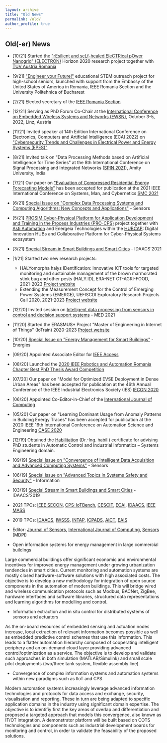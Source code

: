 ```yaml
---
layout: archive
title: "Old News"
permalink: /old/
author_profile: true
---
```


Old(-er) News
------
* [10/21] Started the ["rEsilient and seLf-healed EleCTRical pOwer Nanogrid" (ELECTRON)](https://electron-project.eu) Horizon 2020 research project together with [TUV Austria Romania](https://www.tuv-austria.ro)
* [9/21] ["Engineer your Future!"](https://www.microderlab.upb.ro/futureengineers/) educational STEM outreach project for high-school seniors, launched with support from the Embassy of the United States of America in Romania, IEEE Romania Section and the University Politehnica of Bucharest
* [2/21] Elected secretary of the [IEEE Romania Section](https://romania.ieeer8.org)

* [12/21] Serving as PhD Forum Co-Chair at the [International Conference on Embedded Wireless Systems and Networks (EWSN)](https://ewsn2022.pro2future.at/), October 3-5, 2022, Linz, Austria
* [11/21] Invited speaker at 14th Edition International Conference on Electronics, Computers and Artificial Intelligence (ECAI 2022) on ["Cybersecurity Trends and Challenges in Electrical Power and Energy Systems (EPES)"](https://ecai.ro/invited-speakers)
* [8/21] Invited talk on "Data Processing Methods based on Artificial Intelligence for Time Series" at the 8th International Conference on Signal Processing and Integrated Networks ([SPIN 2021](https://www.amity.edu/spin2021/InvitedTalk.aspx)), Amity University, India
* [7/21] Our paper on ["Evaluation of Compressed Residential Energy Forecasting Models"](https://www.grigorestamatescu.com/files/smc21.pdf) has been accepted for publication at the 2021 IEEE International Conference on Systems, Man, and Cybernetics [SMC 2021](http://ieeesmc2021.org)
* [6/21] [Special Issue on "Complex Data Processing Systems and Computing Algorithms: New Concepts and Applications"](https://www.mdpi.com/journal/sensors/special_issues/DataPro) - Sensors
* [5/21] [PROSIM Cyber-Physical Platform for Application Development and Training in the Process Industries (PRO-CPS)](https://www.astiautomation.ro/cercetare-dezvoltare/hubcap-pro-cps/) project together with [Asti Automation](https://www.astiautomation.com) and Energeia Technologies within the [HUBCAP](https://www.hubcap.eu): Digital Innovation HUBs and Collaborative Platform for Cyber-Physical Systems ecosystem
* [3/21] [Special Stream in Smart Buildings and Smart Cities](http://www.idaacs.net/2021/spec_stream_sbsc) - IDAACS'2021
* [1/21] Started two new research projects:
  * HALYomorpha halys IDentification: Innovative ICT tools for targeted monitoring and sustainable management of the brown marmorated stink bug and other pests (HALY.ID), ERA-NET CT-AGRI-FOOD, 2021-2023 [Project website](https://www.haly-id.eu)
  * Extending the Measurement Concept for the Control of Emerging Power Systems (EMERGE), UEFISCDI Exploratory Research Projects Call 2020, 2021-2023 [Project website](http://emerge.microderlab.pub.ro)

* [12/20] Invited session on [Intelligent data processing from sensors in control and decision support systems](http://med2021.poliba.it/wordpress/invited-sessions/) - MED 2021
* [11/20] Started the ERASMUS+ Project "Master of Engineering in Internet of Things" (IoTrain) 2020-2023 [Project website](https://www.iotrain.eu)
* [10/20] [Special Issue on "Energy Management for Smart Buildings"](https://www.mdpi.com/journal/energies/special_issues/EM_SB) - Energies
* [09/20] Appointed Associate Editor for [IEEE Access](https://ieeeaccess.ieee.org)
* [08/20] Launched the [2020 IEEE Robotics and Automation Romania Chapter Best PhD Thesis Award Competition](https://r8.ieee.org/romania-ras/phdaward/)
* [07/20] Our paper on "Model for Optimized EVSE Deployment in Dense Urban Areas" has been accepted for publication at the 46th Annual Conference of the IEEE Industrial Electronics Society (IES) [IECON 2020](https://www.iecon2020.org)
* [06/20] Appointed Co-Editor-in-Chief of the [International Journal of Computing](https://www.computingonline.net/computing)
* [05/20] Our paper on "Learning Dominant Usage from Anomaly Patterns in Building Energy Traces" has been accepted for publication at the 2020 IEEE 16th International Conference on Automation Science and Engineering [CASE 2020](https://www.imse.hku.hk/case2020/)
* [12/19] Obtained the [Habilitation](https://en.wikipedia.org/wiki/Habilitation) (Dr.-Ing. habil.) certificate for advising PhD students in Automatic Control and Industrial Informatics – Systems Engineering domain. 
* [09/19] [Special Issue on "Convergence of Intelligent Data Acquisition and Advanced Computing Systems"](https://www.mdpi.com/journal/sensors/special_issues/IDAACS2019) - Sensors
 * [06/19] [Special Issue on "Advanced Topics in Systems Safety and Security"](https://www.mdpi.com/journal/information/special_issues/IWSSS_2019) - Information
 * [03/19] [Special Stream in Smart Buildings and Smart Cities](http://www.idaacs.net/2019/spec_stream_sbsc) - IDAACS'2019
 
 * 2021 TPCs: [IEEE SECON](https://secon2021.ieee-secon.org/), [CPS-IoTBench](https://www.iotbench.ethz.ch/cps-iotbench-2021/), [CESCIT](http://www.uphf.fr/cescit2021), [ECAI](http://www.ecai.ro),  [IDAACS](http://www.idaacs.net/2021), [IEEE MASS](https://eng.auburn.edu/conference/ieee-mass2021/)
 * 2019 TPCs: [IDAACS](http://www.idaacs.net/2019), [IWSSS](https://iwsss.org/2019/), [INTAP](http://jdconline.net/intap/), [ICPADS](http://www.icpads2019.cn), [AICT](http://www.aictec.org), [EAIS](http://www.iaiai.org/conference/aai2019/conference/eais-2019/)
 
 
* Editor: [Journal of Sensors](https://www.hindawi.com/journals/js/), [International Journal of Computing](http://www.computingonline.net/computing), [Sensors](https://www.mdpi.com/journal/sensors) (MDPI)

* Open information systems for energy management in large commercial buildings

Large commercial buildings offer significant economic and environmental incentives for improved energy management under growing urbanization tendencies in smart cities. Current monitoring and automation systems are mostly closed hardware-software solutions with high associated costs. The objective is to develop a new methodology for integration of open source components in the automation of modern buildings. This will bridge wired and wireless communication protocols such as Modbus, BACNet, ZigBee, hardware interfaces and software libraries, structured data representations and learning algorithms for modelling and control.

* Information extraction and in situ control for distributed systems of sensors and actuators

As the on-board resources of embedded sensing and actuation nodes increase, local extraction of relevant information becomes possible as well as embedded predictive control schemes that use this information. This leads to a flatter automation hierarchy composed of cooperating intelligent periphery and an on-demand cloud layer providing advanced control/optimization as a service. The objective is to develop and validate such approaches in both simulation (MATLAB/Simulink) and small scale pilot deployments (two/three tank system, flexible assembly line).

* Convergence of complex information systems and automation systems within new paradigms such as IIoT and CPS

Modern automation systems increasingly leverage advanced information technologies and protocols for data access and exchange, security, visualisation and reporting. These in turn are being adapted to specific application domains in the industry using significant domain expertise. The objective is to identifiy first the key areas of overlap and differentiation and proposed a targeted approach that models this convergence, also known as IT/OT integration. A demonstrator platform will be built based on COTS technologies and components such as industrial development boards for monitoring and control, in order to validate the feasability of the proposed solutions.
